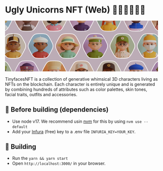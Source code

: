 # Ugly Unicorns NFT (Web) 👦🏼👨🏾👩🏻

<img src="/public/github-header.png?raw=true" width="888">

TinyfacesNFT is a collection of generative whimsical 3D characters living as NFTs on the blockchain.
Each character is entirely unique and is generated by combining hundreds of attributes such as color palettes, skin tones, facial traits, outfits and accessories.

## 🎒 Before building (dependencies)

-   Use node v17. We recommend usin [nvm](https://github.com/nvm-sh/nvm) for this by using `nvm use --default`
-   Add your [Infura](https://infura.io) (free) key to a .env file `INFURIA_KEY=YOUR_KEY`.

## 🚧 Building

-   Run the `yarn && yarn start`
-   Open `http://localhost:3000/` in your browser.
